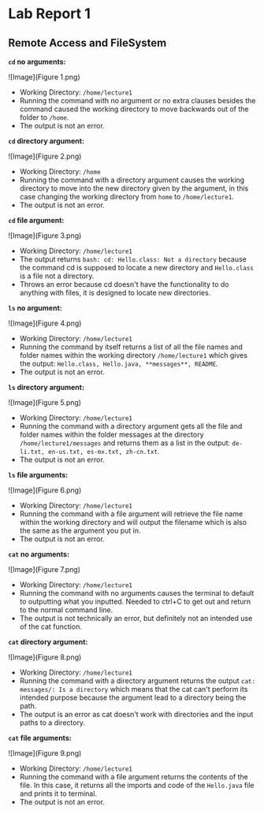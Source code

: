 # Lab Report 1
## Remote Access and FileSystem
**`cd` no arguments:**

![Image](Figure 1.png)
* Working Directory: `/home/lecture1`
* Running the command with no argument or no extra clauses besides the command caused the working directory to move backwards out of the folder to `/home`.
* The output is not an error.

**`cd` directory argument:**

![Image](Figure 2.png)
* Working Directory: `/home`
* Running the command with a directory argument causes the working directory to move into the new directory given by the argument, in this case changing the working directory from `home` to `/home/lecture1`.
* The output is not an error.

**`cd` file argument:**

![Image](Figure 3.png)
* Working Directory: `/home/lecture1`
* The output returns `bash: cd: Hello.class: Not a directory` because the command cd is supposed to locate a new directory and `Hello.class` is a file not a directory.
* Throws an error because cd doesn't have the functionality to do anything with files, it is designed to locate new directories.

**`ls` no argument:**

![Image](Figure 4.png)
* Working Directory: `/home/lecture1`
* Running the command by itself returns a list of all the file names and folder names within the working directory `/home/lecture1` which gives the output: `Hello.class, Hello.java, **messages**, README`.
* The output is not an error.

**`ls` directory argument:**

![Image](Figure 5.png)
* Working Directory: `/home/lecture1`
* Running the command with a directory argument gets all the file and folder names within the folder messages at the directory `/home/lecture1/messages` and returns them as a list in the output: `de-li.txt, en-us.txt, es-mx.txt, zh-cn.txt`.
* The output is not an error.

**`ls` file arguments:**

![Image](Figure 6.png)
* Working Directory: `/home/lecture1`
* Running the command with a file argument will retrieve the file name within the working directory and will output the filename which is also the same as the argument you put in.
* The output is not an error.

**`cat` no arguments:**

![Image](Figure 7.png)
* Working Directory: `/home/lecture1`
* Running the command with no arguments causes the terminal to default to outputting what you inputted. Needed to ctrl+C to get out and return to the normal command line.
* The output is not technically an error, but definitely not an intended use of the cat function.

**`cat` directory argument:**

![Image](Figure 8.png)
* Working Directory: `/home/lecture1`
* Running the command with a directory argument returns the output `cat: messages/: Is a directory` which means that the cat can't perform its intended purpose because the argument lead to a directory being the path.
* The output is an error as cat doesn't work with directories and the input paths to a directory.

**`cat` file arguments:**

![Image](Figure 9.png)
* Working Directory: `/home/lecture1`
* Running the command with a file argument returns the contents of the file. In this case, it returns all the imports and code of the `Hello.java` file and prints it to terminal.
* The output is not an error.
